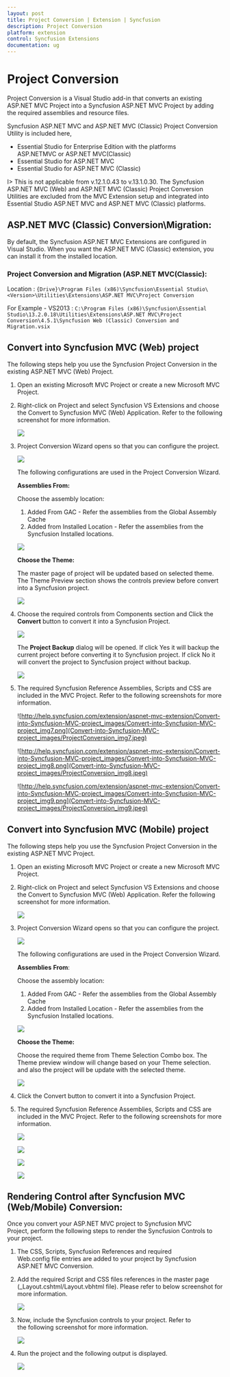 ```yaml
---
layout: post
title: Project Conversion | Extension | Syncfusion
description: Project Conversion
platform: extension
control: Syncfusion Extensions
documentation: ug
---
```


# Project Conversion

Project Conversion is a Visual Studio add-in that converts an existing ASP.NET MVC Project into a Syncfusion ASP.NET MVC Project by adding the required assemblies and resource files.

Syncfusion ASP.NET MVC and ASP.NET MVC (Classic) Project Conversion Utility is included here,

* Essential Studio for Enterprise Edition with the platforms ASP.NETMVC or ASP.NET MVC(Classic)
* Essential Studio for ASP.NET MVC
* Essential Studio for ASP.NET MVC (Classic)

I> This is not applicable from v.12.1.0.43 to v.13.1.0.30. The Syncfusion ASP.NET MVC (Web) and ASP.NET MVC (Classic) Project Conversion Utilities are excluded from the MVC Extension setup and integrated into Essential Studio ASP.NET MVC and ASP.NET MVC (Classic) platforms.

## ASP.NET MVC (Classic) Conversion\Migration:

By default, the Syncfusion ASP.NET MVC Extensions are configured in Visual Studio. When you want the ASP.NET MVC (Classic) extension, you can install it from the installed location.

### Project Conversion and Migration (ASP.NET MVC(Classic):

Location : `{Drive}\Program Files (x86)\Syncfusion\Essential Studio\<Version>\Utilities\Extensions\ASP.NET MVC\Project Conversion`
    
For Example - VS2013 : `C:\Program Files (x86)\Syncfusion\Essential Studio\13.2.0.18\Utilities\Extensions\ASP.NET MVC\Project Conversion\4.5.1\Syncfusion Web (Classic) Conversion and Migration.vsix`

## Convert into Syncfusion MVC (Web) project

The following steps help you use the Syncfusion Project Conversion in the existing ASP.NET MVC (Web) Project.

1. Open an existing Microsoft MVC Project or create a new Microsoft MVC Project.
2. Right-click on Project and select Syncfusion VS Extensions and choose the Convert to Syncfusion MVC (Web) Application. Refer to the following screenshot for more information.

   ![](Convert-into-Syncfusion-MVC-project_images/ProjectConversion_img1.jpeg)

3. Project Conversion Wizard opens so that you can configure the project.

   ![](Convert-into-Syncfusion-MVC-project_images/ProjectConversion_img2.jpeg)

   The following configurations are used in the Project Conversion Wizard.
   
   **Assemblies From:**

   Choose the assembly location:

	1. Added From GAC - Refer the assemblies from the Global Assembly Cache
	2. Added from Installed Location - Refer the assemblies from the Syncfusion Installed locations.
    
   ![](Convert-into-Syncfusion-MVC-project_images/Project-Conversion_img3.jpeg)
    
   **Choose the Theme:**
   
   The master page of project will be updated based on selected theme. The Theme Preview section shows the controls preview before convert into a Syncfusion project.
   
   ![](Convert-into-Syncfusion-MVC-project_images/Project-Conversion_img4.jpeg)

4. Choose the required controls from Components section and Click the **Convert** button to convert it into a Syncfusion Project.

   ![](Convert-into-Syncfusion-MVC-project_images/ProjectConversion_img5.jpeg)
   
   The **Project Backup** dialog will be opened. If click Yes it will backup the current project before converting it to Syncfusion project. If click No it will convert the project to Syncfusion project without backup. 
   
   ![](Convert-into-Syncfusion-MVC-project_images/Project-Conversion_img6.jpeg)


5. The required Syncfusion Reference Assemblies, Scripts and CSS are included in the MVC Project. Refer to the following screenshots for more information.

   ![http://help.syncfusion.com/extension/aspnet-mvc-extension/Convert-into-Syncfusion-MVC-project_images/Convert-into-Syncfusion-MVC-project_img7.png](Convert-into-Syncfusion-MVC-project_images/ProjectConversion_img7.jpeg)

   ![http://help.syncfusion.com/extension/aspnet-mvc-extension/Convert-into-Syncfusion-MVC-project_images/Convert-into-Syncfusion-MVC-project_img8.png](Convert-into-Syncfusion-MVC-project_images/ProjectConversion_img8.jpeg)

   ![http://help.syncfusion.com/extension/aspnet-mvc-extension/Convert-into-Syncfusion-MVC-project_images/Convert-into-Syncfusion-MVC-project_img9.png](Convert-into-Syncfusion-MVC-project_images/ProjectConversion_img9.jpeg)


## Convert into Syncfusion MVC (Mobile) project

The following steps help you use the Syncfusion Project Conversion in the existing ASP.NET MVC Project.

1. Open an existing Microsoft MVC Project or create a new Microsoft MVC Project.

2. Right-click on Project and select Syncfusion VS Extensions and choose the Convert to Syncfusion MVC (Web) Application. Refer the following screenshot for more information.

   ![](Convert-into-Syncfusion-MVC-project_images/ProjectConversion_img10.jpeg)

3. Project Conversion Wizard opens so that you can configure the project.

   ![](Convert-into-Syncfusion-MVC-project_images/ProjectConversion_img11.jpeg)

   The following configurations are used in the Project Conversion Wizard.

   **Assemblies** **From**:
  
   Choose the assembly location:

	1. Added From GAC - Refer the assemblies from the Global Assembly Cache
	2. Added from Installed Location - Refer the assemblies from the Syncfusion Installed locations.
    
   ![](Convert-into-Syncfusion-MVC-project_images/Project-Conversion_img3.jpeg) 
   
   **Choose the Theme:**
   
   Choose the required theme from Theme Selection Combo box. The Theme preview window will change based on your Theme selection. and also the project will be update with the selected theme.
   
   ![](Convert-into-Syncfusion-MVC-project_images/Project-Conversion_img12.jpeg)
	
4. Click the Convert button to convert it into a Syncfusion Project.

5. The required Syncfusion Reference Assemblies, Scripts and CSS are included in the MVC Project. Refer to the following screenshots for more information.

   ![](Convert-into-Syncfusion-MVC-project_images/ProjectConversion_img13.jpeg)

   ![](Convert-into-Syncfusion-MVC-project_images/ProjectConversion_img14.jpeg)

   ![](Convert-into-Syncfusion-MVC-project_images/ProjectConversion_img15.jpeg)

   ![](Convert-into-Syncfusion-MVC-project_images/ProjectConversion_img16.jpeg)

## Rendering Control after Syncfusion MVC (Web/Mobile) Conversion:

Once you convert your ASP.NET MVC project to Syncfusion MVC Project, perform the following steps to render the Syncfusion Controls to your project.               
1. The CSS, Scripts, Syncfusion References and required Web.config file entries are added to your project by Syncfusion ASP.NET MVC Conversion.  

2. Add the required Script and CSS files references in the master page (_Layout.cshtml/Layout.vbhtml file). Please refer to below screenshot for more information.

   ![](Convert-into-Syncfusion-MVC-project_images\ProjectConversion_img17.jpeg)

3. Now, include the Syncfusion controls to your project. Refer to the following screenshot for more information.

   ![](Convert-into-Syncfusion-MVC-project_images\ProjectConversion_img18.jpeg)

4. Run the project and the following output is displayed.

   ![](Convert-into-Syncfusion-MVC-project_images\ProjectConversion_img19.jpeg)

